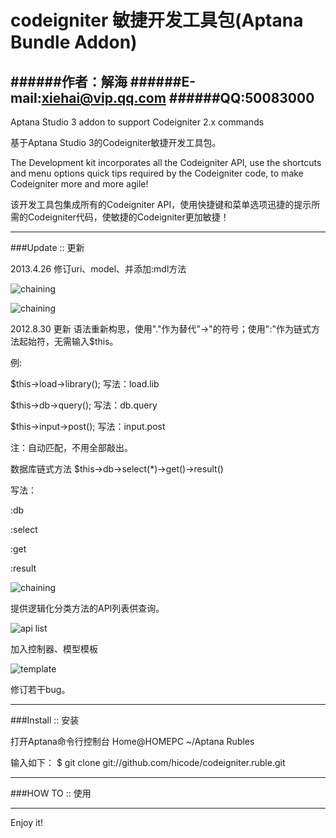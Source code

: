 codeigniter 敏捷开发工具包(Aptana Bundle Addon)
=================

######作者：解海
######E-mail:xiehai@vip.qq.com
######QQ:50083000
-------------

Aptana Studio 3 addon to support Codeigniter 2.x commands

基于Aptana Studio 3的Codeigniter敏捷开发工具包。

The Development kit incorporates all the Codeigniter API, use the shortcuts and menu options quick tips required by the Codeigniter code, to make Codeigniter more and more agile!

该开发工具包集成所有的Codeigniter API，使用快捷键和菜单选项迅捷的提示所需的Codeigniter代码，使敏捷的Codeigniter更加敏捷！


-------------
###Update :: 更新

2013.4.26 修订uri、model、并添加:mdl方法

![chaining](http://codeigniter.org.cn/forums/data/attachment/forum/201304/27/004646po26n76nk0eojp5j.gif "model")

![chaining](http://codeigniter.org.cn/forums/data/attachment/forum/201304/27/004646po26n76nk0eojp5j.gif "function")

2012.8.30 更新
语法重新构思，使用"."作为替代"->"的符号；使用":"作为链式方法起始符，无需输入$this。

例:

$this->load->library();   写法：load.lib

$this->db->query();      写法：db.query

$this->input->post();     写法：input.post

注：自动匹配，不用全部敲出。

数据库链式方法
$this->db->select(*)->get()->result()

写法：

:db

:select

:get

:result

![chaining](http://116.255.245.18/ci_bundle/2.gif "chaining")

提供逻辑化分类方法的API列表供查询。

![api list](http://116.255.245.18/ci_bundle/1.jpg "api list")

加入控制器、模型模板

![template](http://116.255.245.18/ci_bundle/1.gif "template")

修订若干bug。

-------------
###Install :: 安装

打开Aptana命令行控制台
Home@HOMEPC ~/Aptana Rubles 

输入如下：
$ git clone git://github.com/hicode/codeigniter.ruble.git

-------------
###HOW TO :: 使用


-------------
Enjoy it!
